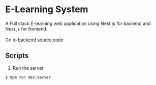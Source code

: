 # E-Learning System
A Full stack E-learning web application using Nest.js for backend and Next.js for frontend.</br></br>
Go to <a href="/server">backend source code</a>

## Scripts
1. Run the server</br>
```
$ npm run dev:server
```
